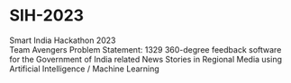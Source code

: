 # SIH-2023
Smart India Hackathon 2023 <br>
Team Avengers
Problem Statement: 1329
360-degree feedback software for the Government of India related News Stories in Regional Media using Artificial Intelligence / Machine Learning
